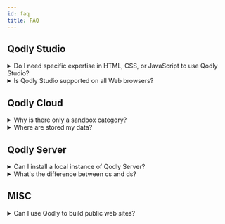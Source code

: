 ```yaml
---
id: faq
title: FAQ
---
```


## Qodly Studio 



<details><summary style= {{ fontWeight: "bold", marginBottom: "20px" }}>Do I need specific expertise in HTML, CSS, or JavaScript to use Qodly Studio?</summary>


No, Qodly Studio offers an experience of intuitive and visual web development that does not require any expertise of web technologies. 


</details>



<details>
<summary style= {{ fontWeight: "bold" , marginBottom: "20px" }}>Is Qodly Studio supported on all Web browsers?</summary>


See the requirements list [here](../studio/overview.md#requirements).

</details>




## Qodly Cloud  


<details>
<summary style= {{ fontWeight: "bold" , marginBottom: "20px" }}>Why is there only a sandbox category?</summary>

Other categories (applications and shared applications) will be open after the Beta phase. 

</details>


<details><summary style= {{ fontWeight: "bold" , marginBottom: "20px" }}>Where are stored my data?</summary>

Your data are stored on AWS (Amazon Cloud). 

</details>



## Qodly Server

<details><summary style= {{ fontWeight: "bold" , marginBottom: "20px" }}>Can I install a local instance of Qodly Server?</summary>

No, Qodly Server is only proposed a a cloud service. 

</details>

<details><summary style= {{ fontWeight: "bold" , marginBottom: "20px" }}>What's the difference between cs and ds?</summary>

`cs` is the Class Store object, containing all classes of the current project, including user classes (e.g. `cs.MyUserClass`) and datastore classes (e.g. `cs.People`, `cs.PeopleEntity`, etc.). It is used for **declaration** of all kinds of class object variables (including datastore class objects), and for **instantiation** of user class objects.

```qs
var instance : cs.myClass // declares an object variable of class cs.myClass
instance = cs.myClass.new() // creates a new instance of myClass object.
```

`ds` is a shortcut to the main datastore object, providing access to the [ORDA model and data object](../orda/data-model.md) instances. It is a kind of singleton, used for **instantiation** of datastore objects. Datastore objects are handled by ORDA and cannot be instantiated through the `cs` Class Store. 

```qs
var myEntity : cs.PeopleEntity //declares a datastore object variable of class cs.PeopleEntity
myEntity = ds.People.get(167) //put an instance of People dataclass (i.e. an entity) in the variable 
```
</details>


## MISC

<details><summary style= {{ fontWeight: "bold" , marginBottom: "20px" }}>Can I use Qodly to build public web sites? </summary>

Qodly is rather designed to build business applications with a web interface. All users need to be logged. 

</details>

